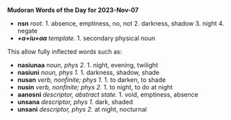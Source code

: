 **Mudoran Words of the Day for 2023-Nov-07**

+ **nsn** _root._ 1. absence, emptiness, no, not 2. darkness, shadow 3. night 4. negate
+ _**+a+iu+aa**_ _template._ 1. secondary physical noun

This allow fully inflected words such as:

- **nasiunaa** _noun, phys 2._ 1. night, evening, twilight
- **nasiuni** _noun, phys 1._ 1. darkness, shadow, shade
- **nusan** _verb, nonfinite; phys 1._ 1. to darken, to shade
- **nusin** _verb, nonfinite; phys 2._ 1. to night, to do at night
- **aanosni** _descriptor, abstract state._ 1. void, emptiness, absence
- **unsana** _descriptor, phys 1._ dark, shaded
- **unsani** _descriptor, phys 2._ at night, nocturnal